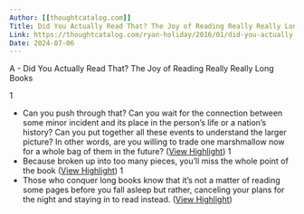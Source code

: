 ```yaml
---
Author: [[thoughtcatalog.com]]
Title: Did You Actually Read That? The Joy of Reading Really Really Long Books
Link: https://thoughtcatalog.com/ryan-holiday/2016/01/did-you-actually-read-that-the-joy-of-reading-really-really-long-books/
Date: 2024-07-06
---
```

A - Did You Actually Read That? The Joy of Reading Really Really Long Books

1
- Can you push through that? Can you wait for the connection between some minor incident and its place in the person’s life or a nation’s history? Can you put together all these events to understand the larger picture? In other words, are you willing to trade one marshmallow now for a whole bag of them in the future? ([View Highlight](https://instapaper.com/read/1538960302/20747674))
1
- Because broken up into too many pieces, you’ll miss the whole point of the book ([View Highlight](https://instapaper.com/read/1538960302/20747678))
1
- Those who conquer long books know that it’s not a matter of reading some pages before you fall asleep but rather, canceling your plans for the night and staying in to read instead. ([View Highlight](https://instapaper.com/read/1538960302/20747680))
